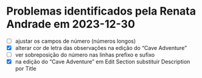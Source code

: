 # Problemas identificados pela Renata Andrade em 2023-12-30

- [ ] ajustar os campos de número (números longos)
- [X] alterar cor de letra das observações na edição do “Cave Adventure”
- [ ] ver sobreposição do número nas linhas prefixo e sufixo
- [X] na edição do “Cave Adventure” em Edit Section substituir Description por Title
